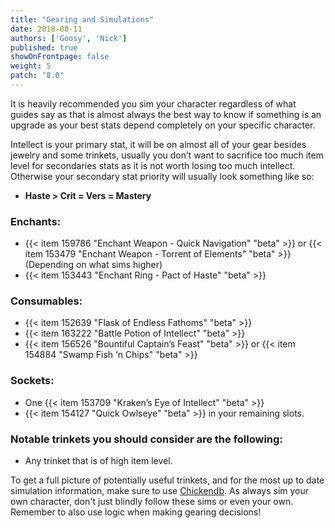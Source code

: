 ```yaml
---
title: "Gearing and Simulations"
date: 2018-08-11
authors: ['Goosy', 'Nick']
published: true
showOnFrontpage: false
weight: 5
patch: "8.0"
---
```


It is heavily recommended you sim your character regardless of what guides say as that is almost always the best way to know if something is an upgrade as your best stats depend completely on your specific character.

Intellect is your primary stat, it will be on almost all of your gear besides jewelry and some trinkets, usually you don’t want to sacrifice too much item level for secondaries stats as it is not worth losing too much intellect. Otherwise your secondary stat priority will usually look something like so: 

- **Haste > Crit = Vers = Mastery**

### Enchants:

- {{< item 159786 "Enchant Weapon - Quick Navigation" "beta" >}} or {{< item 153479 "Enchant Weapon - Torrent of Elements" "beta" >}} (Depending on what sims higher)
- {{< item 153443 "Enchant Ring - Pact of Haste" "beta" >}}

### Consumables: 

- {{< item 152639 "Flask of Endless Fathoms" "beta" >}}
- {{< item 163222 "Battle Potion of Intellect" "beta" >}}
- {{< item 156526 "Bountiful Captain’s Feast" "beta" >}} or {{< item 154884 "Swamp Fish ‘n Chips" "beta" >}}

### Sockets: 

- One {{< item 153709 "Kraken’s Eye of Intellect" "beta" >}} 
- {{< item 154127 "Quick Owlseye" "beta" >}} in your remaining slots.

### Notable trinkets you should consider are the following: 

- Any trinket that is of high item level.

To get a full picture of potentially useful trinkets, and for the most up to date simulation information, make sure to use [Chickendb](http://www.chickendb.com "Chickendb"). As always sim your own character, don't just blindly follow these sims or even your own. Remember to also use logic when making gearing decisions!
